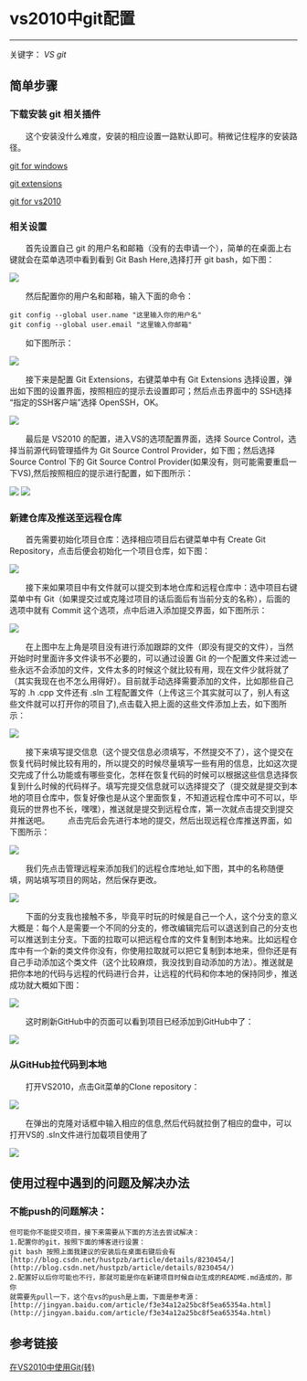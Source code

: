 # vs2010中git配置
***
关键字： *VS* *git*

## 简单步骤
### 下载安装  git 相关插件
&ensp;&ensp;&ensp;&ensp;这个安装没什么难度，安装的相应设置一路默认即可。稍微记住程序的安装路径。

[git for windows](https://www.baidu.com/link?url=MNY53iQSgfqi9R7_k5Q_Q0M5QZF5QUBWGKT36rEmqF47g-jBTEibUFbgw_3St66cVDFJS_1edDNSaxf7gx6cbQDuAIoYjvBnu63KnHkJqu7&wd=&eqid=bdd6fae90007896a0000000357a1a64b)

[git extensions](https://sourceforge.net/projects/gitextensions/)

[git for vs2010](https://visualstudiogallery.msdn.microsoft.com/63a7e40d-4d71-4fbb-a23b-d262124b8f4c/file/29105/46/GitSccProvider.vsix)

### 相关设置
&ensp;&ensp;&ensp;&ensp;首先设置自己 git 的用户名和邮箱（没有的去申请一个），简单的在桌面上右键就会在菜单选项中看到看到 Git Bash Here,选择打开 git bash，如下图：

![](./photo/gitVS2010/1.png)

&ensp;&ensp;&ensp;&ensp;然后配置你的用户名和邮箱，输入下面的命令：

    git config --global user.name "这里输入你的用户名"
    git config --global user.email "这里输入你邮箱"

&ensp;&ensp;&ensp;&ensp;如下图所示：

![](./photo/gitVS2010/2.png)

&ensp;&ensp;&ensp;&ensp;接下来是配置 Git Extensions，右键菜单中有 Git Extensions 选择设置，弹出如下图的设置界面，按照相应的提示去设置即可；然后点击界面中的 SSH选择 “指定的SSH客户端”选择 OpenSSH，OK。

![](./photo/gitVS2010/3.png)

&ensp;&ensp;&ensp;&ensp;最后是 VS2010 的配置，进入VS的选项配置界面，选择 Source Control，选择当前源代码管理插件为 Git Source Control Provider，如下图；然后选择 Source Control 下的 Git Source Control Provider(如果没有，则可能需要重启一下VS),然后按照相应的提示进行配置，如下图所示：

![](./photo/gitVS2010/4.png)
![](./photo/gitVS2010/5.png)

### 新建仓库及推送至远程仓库
&ensp;&ensp;&ensp;&ensp;首先需要初始化项目仓库：选择相应项目后右键菜单中有 Create Git Repository，点击后便会初始化一个项目仓库，如下图：

![](./photo/gitVS2010/6.png)

&ensp;&ensp;&ensp;&ensp;接下来如果项目中有文件就可以提交到本地仓库和远程仓库中：选中项目右键菜单中有 Git（如果提交过或克隆过项目的话后面后有当前分支的名称），后面的选项中就有 Commit 这个选项，点中后进入添加提交界面，如下图所示：

![](./photo/gitVS2010/7.png)

&ensp;&ensp;&ensp;&ensp;在上图中左上角是项目没有进行添加跟踪的文件（即没有提交的文件），当然开始时时里面许多文件读书不必要的，可以通过设置 Git 的一个配置文件来过滤一些永远不会添加的文件，文件太多的时候这个就比较有用，现在文件少就将就了（其实我现在也不怎么用得好）。目前就手动选择需要添加的文件，比如那些自己写的 .h .cpp 文件还有 .sln 工程配置文件（上传这三个其实就可以了，别人有这些文件就可以打开你的项目了),点击载入把上面的这些文件添加上去，如下图所示：

![](./photo/gitVS2010/8.png)

&ensp;&ensp;&ensp;&ensp;接下来填写提交信息（这个提交信息必须填写，不然提交不了），这个提交在恢复代码时候比较有用的，所以提交的时候尽量填写一些有用的信息，比如这次提交完成了什么功能或有哪些变化，怎样在恢复代码的时候可以根据这些信息选择恢复到什么时候的代码样子。填写完提交信息就可以选择提交了（提交就是提交到本地的项目仓库中，恢复好像也是从这个里面恢复，不知道远程仓库中可不可以，毕竟玩的世界也不长，嘿嘿），推送就是提交到远程仓库，第一次就点击提交到提交并推送吧。
&ensp;&ensp;&ensp;&ensp;点击完后会先进行本地的提交，然后出现远程仓库推送界面，如下图所示：

![](./photo/gitVS2010/9.png)

&ensp;&ensp;&ensp;&ensp;我们先点击管理远程来添加我们的远程仓库地址,如下图，其中的名称随便填，网站填写项目的网站，然后保存更改。

![](./photo/gitVS2010/10.png)

&ensp;&ensp;&ensp;&ensp;下面的分支我也接触不多，毕竟平时玩的时候是自己一个人，这个分支的意义大概是：每个人是需要一个不同的分支的，修改编辑完后可以退送到自己的分支也可以推送到主分支。下面的拉取可以把远程仓库的文件复制到本地来。比如远程仓库中有一个新的类文件你没有，你使用拉取就可以把它复制到本地来，但你还是有自己手动添加这个类文件（这个比较麻烦，我没找到自动添加的方法）。推送就是把你本地的代码与远程的代码进行合并，让远程的代码和你本地的保持同步，推送成功就大概如下图：

![](./photo/gitVS2010/11.jpg)

&ensp;&ensp;&ensp;&ensp;这时刷新GitHub中的页面可以看到项目已经添加到GitHub中了：

![](./photo/gitVS2010/12.jpg)

### 从GitHub拉代码到本地
&ensp;&ensp;&ensp;&ensp;打开VS2010，点击Git菜单的Clone repository：

![](./photo/gitVS2010/13.jpg)

&ensp;&ensp;&ensp;&ensp;在弹出的克隆对话框中输入相应的信息,然后代码就拉倒了相应的盘中，可以打开VS的 .sln文件进行加载项目使用了

![](./photo/gitVS2010/14.jpg)

## 使用过程中遇到的问题及解决办法
### 不能push的问题解决：
    但可能你不能提交项目，接下来需要从下面的方法去尝试解决：
    1.配置你的git，按照下面的博客进行设置：
    git bash 按照上面我建议的安装后在桌面右键后会有
    [http://blog.csdn.net/hustpzb/article/details/8230454/](http://blog.csdn.net/hustpzb/article/details/8230454/)
    2.配置好以后你可能也不行，那就可能是你在新建项目时候自动生成的README.md造成的，那你
    就需要先pull一下，这个在vs的push是上面，下面是参考源：
    [http://jingyan.baidu.com/article/f3e34a12a25bc8f5ea65354a.html](http://jingyan.baidu.com/article/f3e34a12a25bc8f5ea65354a.html)

## 参考链接
[在VS2010中使用Git(转)](http://www.cnblogs.com/smallfa/p/4984547.html)